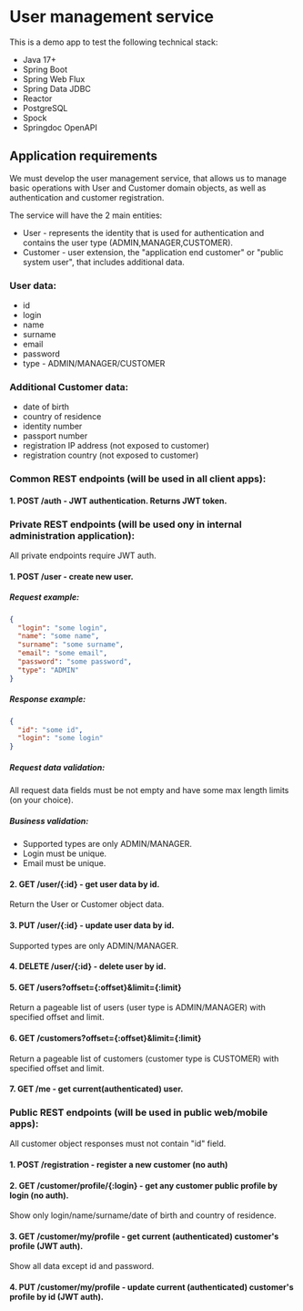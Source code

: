 # User management service

This is a demo app to test the following technical stack:

- Java 17+
- Spring Boot
- Spring Web Flux
- Spring Data JDBC
- Reactor
- PostgreSQL
- Spock
- Springdoc OpenAPI

## Application requirements

We must develop the user management service, that allows us to manage basic operations with User and Customer domain
objects, as well as authentication and customer registration.

The service will have the 2 main entities:

- User - represents the identity that is used for authentication and contains the user type (ADMIN,MANAGER,CUSTOMER).
- Customer - user extension, the "application end customer" or "public system user", that includes
  additional data.

### User data:

- id
- login
- name
- surname
- email
- password
- type - ADMIN/MANAGER/CUSTOMER

### Additional Customer data:

- date of birth
- country of residence
- identity number
- passport number
- registration IP address (not exposed to customer)
- registration country (not exposed to customer)

### Common REST endpoints (will be used in all client apps):

#### 1. POST /auth - JWT authentication. Returns JWT token.

### Private REST endpoints (will be used ony in internal administration application):

All private endpoints require JWT auth.

#### 1. POST /user - create new user.

##### Request example:

```json
{
  "login": "some login",
  "name": "some name",
  "surname": "some surname",
  "email": "some email",
  "password": "some password",
  "type": "ADMIN"
}
```

##### Response example:

```json
{
  "id": "some id",
  "login": "some login"
}
```

##### Request data validation:

All request data fields must be not empty and have some max length limits (on your choice).

##### Business validation:

* Supported types are only ADMIN/MANAGER.
* Login must be unique.
* Email must be unique.

#### 2. GET /user/{:id} - get user data by id.

Return the User or Customer object data.

#### 3. PUT /user/{:id} - update user data by id.

Supported types are only ADMIN/MANAGER.

#### 4. DELETE /user/{:id} - delete user by id.

#### 5. GET /users?offset={:offset}&limit={:limit}

Return a pageable list of users (user type is ADMIN/MANAGER) with specified offset and limit.

#### 6. GET /customers?offset={:offset}&limit={:limit}

Return a pageable list of customers (customer type is CUSTOMER) with specified offset and limit.

#### 7. GET /me - get current(authenticated) user.

### Public REST endpoints (will be used in public web/mobile apps):

All customer object responses must not contain "id" field.

#### 1. POST /registration - register a new customer (no auth)

#### 2. GET /customer/profile/{:login} - get any customer public profile by login (no auth).

Show only login/name/surname/date of birth and country of residence.

#### 3. GET /customer/my/profile - get current (authenticated) customer's profile (JWT auth).

Show all data except id and password.

#### 4. PUT /customer/my/profile - update current (authenticated) customer's profile by id (JWT auth).
